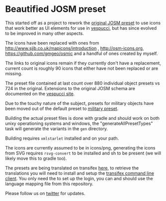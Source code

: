 Beautified JOSM preset
======================

This started off as a project to rework the [original JOSM preset](https://josm.openstreetmap.de/browser/josm/trunk/data/defaultpresets.xml) to use icons that work better as UI elements for use in [vespucci](https://github.com/MarcusWolschon/osmeditor4android), but has since evolved to be improved in many other aspects.

The icons have been replaced with ones from http://www.sjjb.co.uk/mapicons/introduction ,  http://osm-icons.org, https://github.com/gmgeo/osmic  and a handful of ones created by myself. 

The links to original icons remain if they currently don't have a replacement, current count is roughly 90 icons that either have not been replaced or are missing. 

The preset file contained at last count over 880 individual object presets vs 724 in the original. Extensions to the original JOSM schema are documented on the [vespucci site](http://vespucci.io/tutorials/presets/).

Due to the touchy nature of the subject, presets for military objects have been moved out of the default preset to [military preset](http://simonpoole.github.io/military-preset/).

Building the actual preset files is done with gradle and should work on both unixy operationing systems and windows, the "generateAllPresetTypes" task will generate the variants in the `gen` directory.

Building requires `xmlstarlet` installed and on your path.

The icons are currently assumed to be in icons/png, generating the icons from SVG requires `rsvg-convert` to be installed and sh to be present (we will likely move this to gradle too).

The presets are being translated on transifex [here](https://www.transifex.com/openstreetmap/presets/), to retrieve the translations you will need to install and setup the [transifex command line client](https://docs.transifex.com/client/introduction). You only need the to set up the login, you can and should use the language mapping file from this repository.

Please follow us on [twitter](https://twitter.com/search?q=vespucci_editor) for updates.
